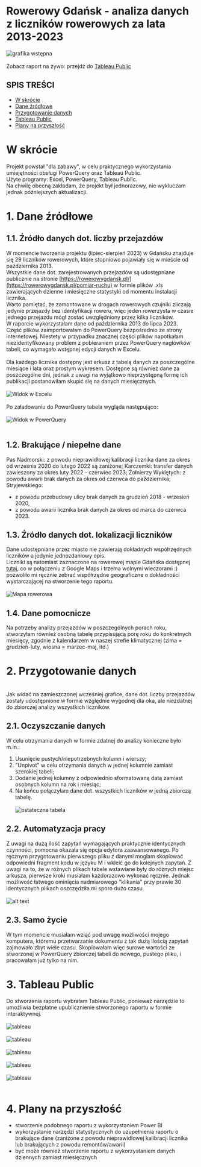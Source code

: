 # Rowerowy Gdańsk - analiza danych z liczników rowerowych za lata 2013-2023

![grafika wstępna](Screenshots/RG_GitHub_logo.png)
<br><br>
Zobacz raport na żywo: przejdź do [Tableau Public](https://public.tableau.com/app/profile/justyna5640/viz/RowerowyGdask2013-2023/RowerowyGdansk)
<br>
## SPIS TREŚCI
* [W skrócie](#w-skrócie)
* [Dane źródłowe](#1-dane-źródłowe)
* [Przygotowanie danych](#2-przygotowanie-danych)
* [Tableau Public](#3-tableau-public)
* [Plany na przyszłość](#4-plany-na-przyszłość)
  
# W skrócie
Projekt powstał "dla zabawy", w celu praktycznego wykorzystania umiejętności obsługi PowerQuery oraz Tableau Public.<br>
Użyte programy: Excel, PowerQuery, Tableau Public.<br>
Na chwilę obecną zakładam, że projekt był jednorazowy, nie wykluczam jednak późniejszych aktualizacji.

# 1. Dane źródłowe
## 1.1. Źródło danych dot. liczby przejazdów
W momencie tworzenia projektu (lipiec-sierpień 2023) w Gdańsku znajduje się 29 liczników rowerowych, które stopniowo pojawiały się w mieście od października 2013.<br>
Wszystkie dane dot. zarejestrowanych przejazdów są udostępniane publicznie na stronie [https://rowerowygdansk.pl/](https://rowerowygdansk.pl/pomiar-ruchu) w formie plików .xls zawierających dzienne i miesięczne statystyki od momentu instalacji licznika.<br>
Warto pamiętać, że zamontowane w drogach rowerowych czujniki zliczają jedynie przejazdy bez identyfikacji roweru, więc jeden rowerzysta w czasie jednego przejazdu mógł zostać uwzględniony przez kilka liczników.<br>
W raporcie wykorzystałam dane od października 2013 do lipca 2023.
<br>
Część plików zaimportowałam do PowerQuery bezpośrednio ze strony internetowej. Niestety w przypadku znacznej części plików napotkałam niezidentyfikowany problem z pobieraniem przez PowerQuery nagłówków tabeli, co wymagało wstępnej edycji danych w Excelu. 
<br><br>
Dla każdego licznika dostępny jest arkusz z tabelą danych za poszczególne miesiące i lata oraz prostym wykresem.
Dostępne są również dane za poszczególne dni, jednak z uwagi na wyjątkowo nieprzystępną formę ich publikacji postanowiłam skupić się na danych miesięcznych.
<br><br>
![Widok w Excelu](Screenshots/RG01_Excel.png)
<br><br>
Po załadowaniu do PowerQuery tabela wygląda następująco:<br><br>
![Widok w PowerQuery](Screenshots/RG02_PQ.png)
<br><br>

## 1.2. Brakujące / niepełne dane
Pas Nadmorski: z powodu nieprawidłowej kalibracji licznika dane za okres od września 2020 do lutego 2022 są zaniżone;
Karczemki: transfer danych zawieszony za okres luty 2022 - czerwiec 2023;
Żołnierzy Wyklętych: z powodu awarii brak danych za okres od czerwca do października;
Stryjewskiego: 
- z powodu przebudowy ulicy brak danych za grudzień 2018 - wrzesień 2020,
- z powodu awarii licznika brak danych za okres od marca do czerwca 2023.

## 1.3. Źródło danych dot. lokalizacji liczników
Dane udostępniane przez miasto nie zawierają dokładnych współrzędnych liczników a jedynie jednozdaniowy opis.<br>
Liczniki są natomiast zaznaczone na rowerowej mapie Gdańska dostępnej [tutaj](https://rowerowygdansk.pl/mapa-rowerowa), co w połączeniu z Google Maps i trzema wolnymi wieczorami :) pozwoliło mi ręcznie zebrać współrzędne geograficzne o dokładności wystarczającej na stworzenie tego raportu.<br><br>
![Mapa rowerowa](Screenshots/RG_mapa.png)<br>

## 1.4. Dane pomocnicze
Na potrzeby analizy przejazdów w poszczególnych porach roku, stworzyłam również osobną tabelę przypisującą porę roku do konkretnych miesięcy, zgodnie z kalendarzem w naszej strefie klimatycznej (zima = grudzień-luty, wiosna = marzec-maj, itd.)

# 2. Przygotowanie danych
<br>
Jak widać na zamieszczonej wcześniej grafice, dane dot. liczby przejazdów zostały udostępnione w formie względnie wygodnej dla oka, ale niezdatnej do zbiorczej analizy wszystkich liczników.

## 2.1. Oczyszczanie danych
W celu otrzymania danych w formie zdatnej do analizy konieczne było m.in.:
1) Usunięcie pustych/niepotrzebnych kolumn i wierszy;
2) "Unpivot" w celu otrzymania danych w jednej kolumnie zamiast szerokiej tabeli;
4) Dodanie jednej kolumny z odpowiednio sformatowaną datą zamiast osobnych kolumn na rok i miesiąc;
6) Na końcu połączyłam dane dot. wszystkich liczników w jedną zbiorczą tabelę.
   <br><br>
![ostateczna tabela](Screenshots/RG04_final.png)<br>

## 2.2. Automatyzacja pracy
Z uwagi na dużą ilość zapytań wymagających praktycznie identycznych czynności, pomocna okazała się opcja edytora zaawansowanego. Po ręcznym przygotowaniu pierwszego pliku z danymi mogłam skopiować odpowiedni fragment kodu w języku M i wkleić go do kolejnych zapytań. Z uwagi na to, że w różnych plikach tabele wstawiane były do różnych miejsc arkusza, pierwsze kroki musiałam każdorazowo wykonać ręcznie. Jednak możliwość łatwego ominięcia nadmiarowego "klikania" przy prawie 30 identycznych plikach oszczędziła mi sporo dużo czasu.
<br><br>![alt text](Screenshots/RG03_advanced.png)

## 2.3. Samo życie
W tym momencie musiałam wziąć pod uwagę możliwości mojego komputera, któremu przetwarzanie dokumentu z tak dużą ilością zapytań zajmowało zbyt wiele czasu. Skopiowałam więc surowe wartości ze stworzonej w PowerQuery zbiorczej tabeli do nowego, pustego pliku, i pracowałam już tylko na nim.

# 3. Tableau Public
Do stworzenia raportu wybrałam Tableau Public, ponieważ narzędzie to umożliwia bezpłatne upublicznienie stworzonego raportu w formie interaktywnej.<br><br>
![tableau](Screenshots/Tableau1.png)<br><br>
![tableau](Screenshots/Tableau2.png)<br><br>
![tableau](Screenshots/Tableau3.png)<br><br>
![tableau](Screenshots/Tableau4.png)<br><br>
![tableau](Screenshots/Tableau5.png)<br><br>

# 4. Plany na przyszłość
* stworzenie podobnego raportu z wykorzystaniem Power BI
* wykorzystanie narzędzi statystycznych do uzupełnienia raportu o brakujące dane (zaniżone z powodu nieprawidłowej kalibracji licznika lub brakujących z powodu remontów/awarii)
* być może również stworzenie raportu z wykorzystaniem danych dziennych zamiast miesięcznych
